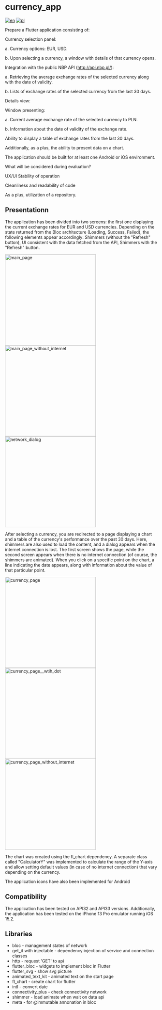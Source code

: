 # currency_app

[![en](https://img.shields.io/badge/lang-en-yellow.svg)](https://github.com/Zalezny/currency_app/edit/main/README.md)
[![pl](https://img.shields.io/badge/lang-pl-red.svg)](https://github.com/Zalezny/currency_app/blob/main/README.pl.md)

Prepare a Flutter application consisting of:

Currency selection panel:

a. Currency options: EUR, USD.

b. Upon selecting a currency, a window with details of that currency opens.

Integration with the public NBP API (http://api.nbp.pl/):

a. Retrieving the average exchange rates of the selected currency along with the date of validity.

b. Lists of exchange rates of the selected currency from the last 30 days.

Details view:

Window presenting:

a. Current average exchange rate of the selected currency to PLN.

b. Information about the date of validity of the exchange rate.

Ability to display a table of exchange rates from the last 30 days.

Additionally, as a plus, the ability to present data on a chart.

The application should be built for at least one Android or iOS environment.

What will be considered during evaluation?

UX/UI
Stability of operation

Cleanliness and readability of code

As a plus, utilization of a repository.

## Presentationn

The application has been divided into two screens: the first one displaying the current exchange rates for EUR and USD currencies. Depending on the state returned from the Bloc architecture (Loading, Success, Failed), the following elements appear accordingly: Shimmers (without the "Refresh" button), UI consistent with the data fetched from the API, Shimmers with the "Refresh" button.

 <img src="https://user-images.githubusercontent.com/65240240/234219014-47dc5097-c84d-454b-b555-95ce640b466f.png" alt="main_page" style="width: 300px;"><img src="https://user-images.githubusercontent.com/65240240/234219022-35aa7168-f4a6-4990-9a2c-5f940443e942.png" alt="main_page_without_internet" style="width: 300px;"><img src="https://user-images.githubusercontent.com/65240240/234219000-45b50d5e-e547-4d16-bb8d-165f004a601b.png" alt="network_dialog" style="width: 300px;">
 
After selecting a currency, you are redirected to a page displaying a chart and a table of the currency's performance over the past 30 days. Here, shimmers are also used to load the content, and a dialog appears when the internet connection is lost. The first screen shows the page, while the second screen appears when there is no internet connection (of course, the shimmers are animated). When you click on a specific point on the chart, a line indicating the date appears, along with information about the value of that particular point.
 
 <img src="https://user-images.githubusercontent.com/65240240/234222134-5c673c62-554c-4122-998a-70904d72791f.png" alt="currency_page" style="width: 300px;"><img src="https://user-images.githubusercontent.com/65240240/234224721-2f12ec56-3e89-4099-be38-23002868d3f2.png" alt="currency_page__wtih_dot" style="width: 300px;"><img src="https://user-images.githubusercontent.com/65240240/234222154-590b4c2b-8de1-40b6-a9b5-bbc73563b261.png" alt="currency_page_without_internet" style="width: 300px;">

The chart was created using the fl_chart dependency. A separate class called "CalculatorY" was implemented to calculate the range of the Y-axis and allow setting default values (in case of no internet connection) that vary depending on the currency.

The application icons have also been implemented for Android

## Compatibility

The application has been tested on API32 and API33 versions. Additionally, the application has been tested on the iPhone 13 Pro emulator running iOS 15.2.

## Libraries

- bloc - management states of network
- get_it with injectable - dependency injection of service and connection classes
- http - request 'GET' to api 
- flutter_bloc - widgets to implement bloc in Flutter
- flutter_svg - show svg picture
- animated_text_kit - animated text on the start page
- fl_chart - create chart for flutter
- intl - convert date
- connectivity_plus - check connectivity network
- shimmer - load animate when wait on data api
- meta - for @immutable annonation in bloc

